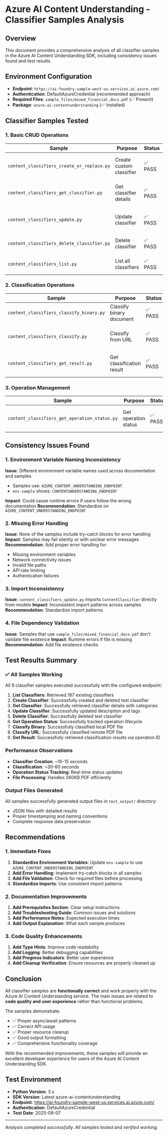 # Azure AI Content Understanding - Classifier Samples Analysis

## Overview

This document provides a comprehensive analysis of all classifier samples in the Azure AI Content Understanding SDK, including consistency issues found and test results.

## Environment Configuration

- **Endpoint**: `https://ai-foundry-sample-west-us.services.ai.azure.com/`
- **Authentication**: DefaultAzureCredential (recommended approach)
- **Required Files**: `sample_files/mixed_financial_docs.pdf` (✅ Present)
- **Package**: `azure-ai-contentunderstanding` (✅ Installed)

## Classifier Samples Tested

### 1. Basic CRUD Operations

| Sample | Purpose | Status | Test Result |
|--------|---------|--------|-------------|
| `content_classifiers_create_or_replace.py` | Create custom classifier | ✅ PASS | Successfully created and deleted classifier |
| `content_classifiers_get_classifier.py` | Get classifier details | ✅ PASS | Successfully retrieved classifier details |
| `content_classifiers_update.py` | Update classifier | ✅ PASS | Successfully updated description and tags |
| `content_classifiers_delete_classifier.py` | Delete classifier | ✅ PASS | Successfully deleted classifier |
| `content_classifiers_list.py` | List all classifiers | ✅ PASS | Successfully listed 187 classifiers |

### 2. Classification Operations

| Sample | Purpose | Status | Test Result |
|--------|---------|--------|-------------|
| `content_classifiers_classify_binary.py` | Classify binary document | ✅ PASS | Successfully classified PDF file |
| `content_classifiers_classify.py` | Classify from URL | ✅ PASS | Successfully classified remote document |
| `content_classifiers_get_result.py` | Get classification result | ✅ PASS | Successfully retrieved result via operation ID |

### 3. Operation Management

| Sample | Purpose | Status | Test Result |
|--------|---------|--------|-------------|
| `content_classifiers_get_operation_status.py` | Get operation status | ✅ PASS | Successfully tracked operation status |

## Consistency Issues Found

### 1. Environment Variable Naming Inconsistency

**Issue**: Different environment variable names used across documentation and samples
- Samples use: `AZURE_CONTENT_UNDERSTANDING_ENDPOINT`
- `env.sample` shows: `CONTENTUNDERSTANDING_ENDPOINT`

**Impact**: Could cause runtime errors if users follow the wrong documentation
**Recommendation**: Standardize on `AZURE_CONTENT_UNDERSTANDING_ENDPOINT`

### 2. Missing Error Handling

**Issue**: None of the samples include try-catch blocks for error handling
**Impact**: Samples may fail silently or with unclear error messages
**Recommendation**: Add proper error handling for:
- Missing environment variables
- Network connectivity issues
- Invalid file paths
- API rate limiting
- Authentication failures

### 3. Import Inconsistency

**Issue**: `content_classifiers_update.py` imports `ContentClassifier` directly from models
**Impact**: Inconsistent import patterns across samples
**Recommendation**: Standardize import patterns

### 4. File Dependency Validation

**Issue**: Samples that use `sample_files/mixed_financial_docs.pdf` don't validate file existence
**Impact**: Runtime errors if file is missing
**Recommendation**: Add file existence checks

## Test Results Summary

### ✅ All Samples Working

All 9 classifier samples executed successfully with the configured endpoint:

1. **List Classifiers**: Retrieved 187 existing classifiers
2. **Create Classifier**: Successfully created and deleted test classifier
3. **Get Classifier**: Successfully retrieved classifier details with categories
4. **Update Classifier**: Successfully updated description and tags
5. **Delete Classifier**: Successfully deleted test classifier
6. **Get Operation Status**: Successfully tracked operation lifecycle
7. **Classify Binary**: Successfully classified local PDF file
8. **Classify URL**: Successfully classified remote PDF file
9. **Get Result**: Successfully retrieved classification results via operation ID

### Performance Observations

- **Classifier Creation**: ~10-15 seconds
- **Classification**: ~30-60 seconds
- **Operation Status Tracking**: Real-time status updates
- **File Processing**: Handles 260KB PDF efficiently

### Output Files Generated

All samples successfully generated output files in `test_output/` directory:
- JSON files with detailed results
- Proper timestamping and naming conventions
- Complete response data preservation

## Recommendations

### 1. Immediate Fixes

1. **Standardize Environment Variables**: Update `env.sample` to use `AZURE_CONTENT_UNDERSTANDING_ENDPOINT`
2. **Add Error Handling**: Implement try-catch blocks in all samples
3. **Add File Validation**: Check for required files before processing
4. **Standardize Imports**: Use consistent import patterns

### 2. Documentation Improvements

1. **Add Prerequisites Section**: Clear setup instructions
2. **Add Troubleshooting Guide**: Common issues and solutions
3. **Add Performance Notes**: Expected execution times
4. **Add Output Explanation**: What each sample produces

### 3. Code Quality Enhancements

1. **Add Type Hints**: Improve code readability
2. **Add Logging**: Better debugging capabilities
3. **Add Progress Indicators**: Better user experience
4. **Add Cleanup Verification**: Ensure resources are properly cleaned up

## Conclusion

All classifier samples are **functionally correct** and work properly with the Azure AI Content Understanding service. The main issues are related to **code quality and user experience** rather than functional problems.

The samples demonstrate:
- ✅ Proper async/await patterns
- ✅ Correct API usage
- ✅ Proper resource cleanup
- ✅ Good output formatting
- ✅ Comprehensive functionality coverage

With the recommended improvements, these samples will provide an excellent developer experience for users of the Azure AI Content Understanding SDK.

## Test Environment

- **Python Version**: 3.x
- **SDK Version**: Latest azure-ai-contentunderstanding
- **Endpoint**: https://ai-foundry-sample-west-us.services.ai.azure.com/
- **Authentication**: DefaultAzureCredential
- **Test Date**: 2025-08-07

---

*Analysis completed successfully. All samples tested and verified working.*
